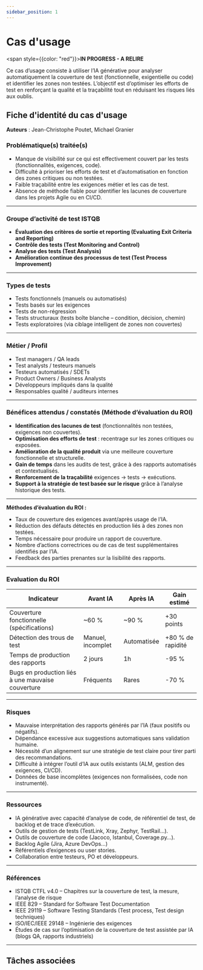 ```yaml
---
sidebar_position: 1
---
```


# Cas d'usage

<span style={{color: "red"}}>**IN PROGRESS - A RELIRE**</span>

Ce cas d’usage consiste à utiliser l’IA générative pour analyser automatiquement la couverture de test (fonctionnelle, exigentielle ou code) et identifier les zones non testées. L’objectif est d’optimiser les efforts de test en renforçant la qualité et la traçabilité tout en réduisant les risques liés aux oublis.

## Fiche d'identité du cas d'usage
**Auteurs** : Jean-Christophe Poutet, Michael Granier

### Problématique(s) traitée(s)  
- Manque de visibilité sur ce qui est effectivement couvert par les tests (fonctionnalités, exigences, code).  
- Difficulté à prioriser les efforts de test et d’automatisation en fonction des zones critiques ou non testées.  
- Faible traçabilité entre les exigences métier et les cas de test.  
- Absence de méthode fiable pour identifier les lacunes de couverture dans les projets Agile ou en CI/CD.  

---

### Groupe d’activité de test ISTQB  
- **Évaluation des critères de sortie et reporting (Evaluating Exit Criteria and Reporting)**  
- **Contrôle des tests (Test Monitoring and Control)**  
- **Analyse des tests (Test Analysis)**  
- **Amélioration continue des processus de test (Test Process Improvement)**  

---

### Types de tests  
- Tests fonctionnels (manuels ou automatisés)  
- Tests basés sur les exigences  
- Tests de non-régression  
- Tests structuraux (tests boîte blanche – condition, décision, chemin)  
- Tests exploratoires (via ciblage intelligent de zones non couvertes)  

---

### Métier / Profil  
- Test managers / QA leads  
- Test analysts / testeurs manuels  
- Testeurs automatisés / SDETs  
- Product Owners / Business Analysts  
- Développeurs impliqués dans la qualité  
- Responsables qualité / auditeurs internes  

---

### Bénéfices attendus / constatés (Méthode d’évaluation du ROI)  
- **Identification des lacunes de test** (fonctionnalités non testées, exigences non couvertes).  
- **Optimisation des efforts de test** : recentrage sur les zones critiques ou exposées.  
- **Amélioration de la qualité produit** via une meilleure couverture fonctionnelle et structurelle.  
- **Gain de temps** dans les audits de test, grâce à des rapports automatisés et contextualisés.  
- **Renforcement de la traçabilité** exigences → tests → exécutions.  
- **Support à la stratégie de test basée sur le risque** grâce à l’analyse historique des tests.  

---

**Méthodes d’évaluation du ROI :**  
- Taux de couverture des exigences avant/après usage de l’IA.  
- Réduction des défauts détectés en production liés à des zones non testées.  
- Temps nécessaire pour produire un rapport de couverture.  
- Nombre d’actions correctrices ou de cas de test supplémentaires identifiés par l’IA.  
- Feedback des parties prenantes sur la lisibilité des rapports.

---

### Evaluation du ROI  

| Indicateur                              | Avant IA        | Après IA       | Gain estimé             |
|----------------------------------------|------------------|----------------|--------------------------|
| Couverture fonctionnelle (spécifications) | ~60 %            | ~90 %          | +30 points               |
| Détection des trous de test              | Manuel, incomplet | Automatisée    | +80 % de rapidité        |
| Temps de production des rapports         | 2 jours          | 1h             | -95 %                    |
| Bugs en production liés à une mauvaise couverture | Fréquents | Rares         | -70 %                    |

---

### Risques  
- Mauvaise interprétation des rapports générés par l’IA (faux positifs ou négatifs).  
- Dépendance excessive aux suggestions automatiques sans validation humaine.  
- Nécessité d’un alignement sur une stratégie de test claire pour tirer parti des recommandations.  
- Difficulté à intégrer l’outil d’IA aux outils existants (ALM, gestion des exigences, CI/CD).  
- Données de base incomplètes (exigences non formalisées, code non instrumenté).  

---

### Ressources  
- IA générative avec capacité d’analyse de code, de référentiel de test, de backlog et de trace d’exécution.  
- Outils de gestion de tests (TestLink, Xray, Zephyr, TestRail…).  
- Outils de couverture de code (Jacoco, Istanbul, Coverage.py…).  
- Backlog Agile (Jira, Azure DevOps…)  
- Référentiels d’exigences ou user stories.  
- Collaboration entre testeurs, PO et développeurs.  

---

### Références  
- ISTQB CTFL v4.0 – Chapitres sur la couverture de test, la mesure, l’analyse de risque  
- IEEE 829 – Standard for Software Test Documentation  
- IEEE 29119 – Software Testing Standards (Test process, Test design techniques)  
- ISO/IEC/IEEE 29148 – Ingénierie des exigences  
- Études de cas sur l’optimisation de la couverture de test assistée par IA (blogs QA, rapports industriels)  

---

## Tâches associées


